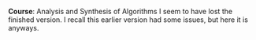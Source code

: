 **Course**: Analysis and Synthesis of Algorithms
I seem to have lost the finished version.
I recall this earlier version had some issues, but here it is anyways.

